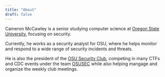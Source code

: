 ```yaml
---
title: "About"
draft: false
---
```


Cameron McCawley is a senior studying computer science at [Oregon State University](https://www.oregonstate.edu/), focusing on security.

Currently, he works as a security analyst for OSU, where he helps monitor and respond to a wide range of security incidents and threats.

He is also the president of the [OSU Security Club](https://www.osusec.org/), competing in many CTFs and CDC events under the team [OSUSEC](https://ctftime.org/team/12858) while also helping mangage and organize the weekly club meetings.